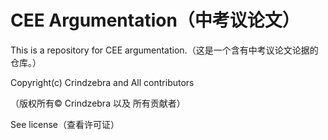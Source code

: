 # CEE Argumentation（中考议论文）

This is a repository for CEE argumentation.（这是一个含有中考议论文论据的仓库。）

Copyright(c) Crindzebra and All contributors

（版权所有© Crindzebra 以及 所有贡献者）

See license（查看许可证）